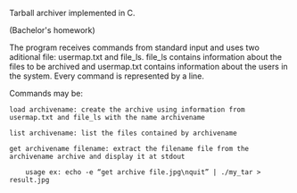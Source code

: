 Tarball archiver implemented in C.

(Bachelor's homework)

The program receives commands from standard input and uses two aditional file: usermap.txt and file_ls.
file_ls contains information about the files to be archived and usermap.txt contains information about the users in the system.
Every command is represented by a line.

Commands may be:

	load archivename: create the archive using information from usermap.txt and file_ls with the name archivename
	
	list archivename: list the files contained by archivename
	
	get archivename filename: extract the filename file from the archivename archive and display it at stdout
	
		usage ex: echo -e “get archive file.jpg\nquit” | ./my_tar > result.jpg
	
	
